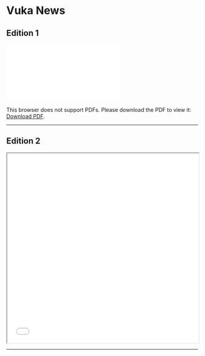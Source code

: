 # Vuka News

## Edition 1

<object data="/pdfs/vnews01.pdf" type="application/pdf" width="100%" height="700px">
    <embed src="/pdfs/vnews01.pdf">
        <p>This browser does not support PDFs. Please download the PDF to view it: <a href="http://yoursite.com/the.pdf">Download PDF</a>.</p>
    </embed>
</object>


----

## Edition 2



<iframe src="/pdfs/vnews02.pdf" width="100%" height="500px">
</iframe>

-----



